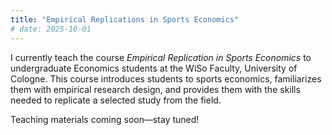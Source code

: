 ```yaml
---
title: "Empirical Replications in Sports Economics"
# date: 2025-10-01
---
```


I currently teach the course *Empirical Replication in Sports Economics* to undergraduate Economics students at the WiSo Faculty, University of Cologne. This course introduces students to sports economics, familiarizes them with empirical research design, and provides them with the skills needed to replicate a selected study from the field.

Teaching materials coming soon—stay tuned!
